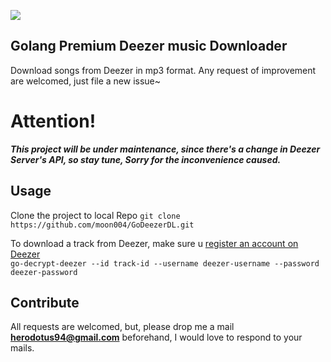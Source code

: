 [![](https://img.shields.io/appveyor/ci/gruntjs/grunt.svg)](https://github.com/moon004/Go-deezer-downloader/branches)

## Golang Premium Deezer music Downloader
Download songs from Deezer in mp3 format. Any request of improvement are welcomed, just file a new issue~

# Attention!
***This project will be under maintenance, since there's a change in Deezer Server's API, so stay tune, Sorry for the inconvenience caused.***

## Usage
Clone the project to local Repo
`git clone https://github.com/moon004/GoDeezerDL.git`

To download a track from Deezer, make sure u [register an account on Deezer](https://www.deezer.com/en/)<br/>
`go-decrypt-deezer --id track-id --username deezer-username --password deezer-password`

## Contribute
All requests are welcomed, but, please drop me a mail **herodotus94@gmail.com** beforehand, I would love to respond to your mails.
